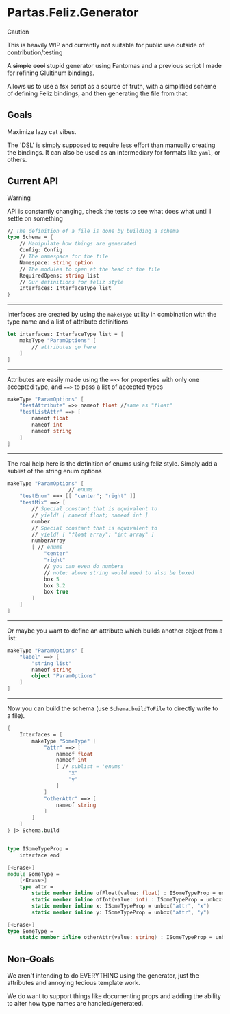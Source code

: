 ﻿# Partas.Feliz.Generator

> [!CAUTION]
> This is heavily WIP and currently not suitable for public use outside of contribution/testing

A ~~simple~~  ~~cool~~ stupid generator using Fantomas and a previous script I made for refining Glultinum bindings.

Allows us to use a fsx script as a source of truth, with a simplified scheme of defining Feliz bindings, and then generating the file from that.

## Goals

Maximize lazy cat vibes.

The 'DSL' is simply supposed to require less effort than manually creating the bindings. It can also be used as an intermediary for formats like `yaml`, or others.

## Current API

> [!WARNING]
> API is constantly changing, check the tests to see what does what until I settle on something

```fsharp
// The definition of a file is done by building a schema
type Schema = {
    // Manipulate how things are generated
    Config: Config
    // The namespace for the file
    Namespace: string option
    // The modules to open at the head of the file
    RequiredOpens: string list
    // Our definitions for feliz style
    Interfaces: InterfaceType list
}
```

---

Interfaces are created by using the `makeType` utility in combination with the type name and a list of attribute definitions

```fsharp
let interfaces: InterfaceType list = [
    makeType "ParamOptions" [
        // attributes go here
    ]
]
```

---

Attributes are easily made using the `=>>` for properties with only one accepted type, and `==>` to pass a list of accepted types

```fsharp
makeType "ParamOptions" [
    "testAttribute" =>> nameof float //same as "float"
    "testListAttr" ==> [
        nameof float
        nameof int
        nameof string
    ]
]
```

---

The real help here is the definition of enums using feliz style. Simply add a sublist of the string enum options

```fsharp
makeType "ParamOptions" [
                    // enums
    "testEnum" ==> [[ "center"; "right" ]]
    "testMix" ==> [
        // Special constant that is equivalent to
        // yield! [ nameof float; nameof int ]
        number
        // Special constant that is equivalent to
        // yield! [ "float array"; "int array" ]
        numberArray
        [ // enums
            "center"
            "right"
            // you can even do numbers
            // note: above string would need to also be boxed
            box 5
            box 3.2
            box true
        ]
    ]
]
```

---

Or maybe you want to define an attribute which builds another object from a list:

```fsharp
makeType "ParamOptions" [
    "label" ==> [
        "string list"
        nameof string
        object "ParamOptions"
    ]
]
```

---

Now you can build the schema (use `Schema.buildToFile` to directly write to a file).

```fsharp
{
    Interfaces = [
        makeType "SomeType" [
            "attr" ==> [
                nameof float
                nameof int
                [ // sublist = 'enums'
                    "x"
                    "y"
                ]
            ]
            "otherAttr" ==> [
                nameof string
            ]
        ]
    ]
} |> Schema.build
```

```fsharp

type ISomeTypeProp =
    interface end

[<Erase>]
module SomeType =
    [<Erase>]
    type attr =
        static member inline ofFloat(value: float) : ISomeTypeProp = unbox( "attr", value)
        static member inline ofInt(value: int) : ISomeTypeProp = unbox( "attr", value)
        static member inline x: ISomeTypeProp = unbox("attr", "x")
        static member inline y: ISomeTypeProp = unbox("attr", "y")

[<Erase>]
type SomeType =
    static member inline otherAttr(value: string) : ISomeTypeProp = unbox("otherAttr", value)
```

## Non-Goals

We aren't intending to do EVERYTHING using the generator, just the attributes and annoying tedious template work.

We do want to support things like documenting props and adding the ability to alter how type names are handled/generated.
